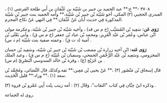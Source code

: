 ٣٧٠٨ -** ع:** عبد الحميد بن جبير بن شَيْبَة بن عُثْمَان بن أَبي طلحة القرشي (١) ، العبدري الحجبي (٢) المكي، أخو شَيْبَة بْن جبير بْن شَيْبَة،** وأمه الحميد بنت جبير بْن شَيْبَة المذكورة فِي حديث أبان عَنْ عُثْمَان:** فِي النهي عَنْ نكاح المحرم.

**رَوَى عَن:** سَعِيد بْن المُسَيَّب (خ م س قد) ، وأخيه شَيْبَة بْن جبير بْن شَيْبَة، وعكرمة مولى ابْن عباس، وعُمَر بْن عَبْد الْعَزِيزِ، ومحمد بْن عباد بْن جعفر (خ م س ق) ، وأبي يَعْلَى بْن أمية (د ت ق) . وعمته صفية بنت شَيْبَة (م د س) .

**رَوَى عَنه:** ابْن أخيه زرارة بْن مصعب بْن شَيْبَة بْن جبير بْن شَيْبَة، وسَعِيد بْن حسان المخزومي، وسَعِيد بْن عَبْد الرَّحْمَنِ الجمحي، وسفيان بْن عُيَيْنَة (خ م س ق) ، وعبد الملك بن جُرَيْج (ع) ، وقرة بْن خالد السدوسي البَصْرِيّ (م س) .

قال إسحاق بْن مَنْصُور (٣) ،** عَنْ يحيى بْن مَعِين:** ثقة.وكذلك قال النَّسَائي، ومُحَمَّد بْن سعد (١) ،** وزاد:** قليل الْحَدِيث.

وذكره ابنُ حِبَّان فِي كتاب "الثقات"، وَقَال (٢) : أمه زينب بِنْت أَبِي عَمْرو بْن فروة (٣) .

روى له الجماعة.